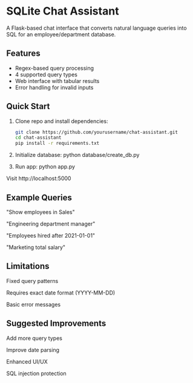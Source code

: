 # SQLite Chat Assistant

A Flask-based chat interface that converts natural language queries into SQL for an employee/department database.

## Features
- Regex-based query processing
- 4 supported query types
- Web interface with tabular results
- Error handling for invalid inputs

## Quick Start

1. Clone repo and install dependencies:
   ```bash
   git clone https://github.com/yourusername/chat-assistant.git
   cd chat-assistant
   pip install -r requirements.txt
2. Initialize database:
   python database/create_db.py
   
4. Run app:
   python app.py

Visit http://localhost:5000

## Example Queries
"Show employees in Sales"

"Engineering department manager"

"Employees hired after 2021-01-01"

"Marketing total salary"

## Limitations
Fixed query patterns

Requires exact date format (YYYY-MM-DD)

Basic error messages

## Suggested Improvements
Add more query types

Improve date parsing

Enhanced UI/UX

SQL injection protection

